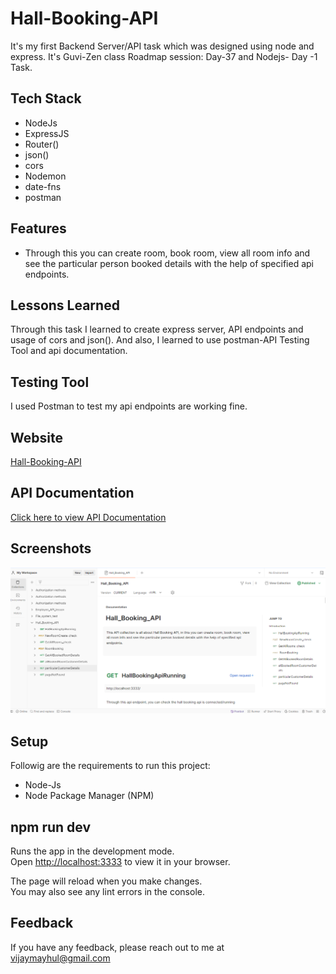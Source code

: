
# Hall-Booking-API

It's my first Backend Server/API task which was designed using node and express. It's Guvi-Zen class Roadmap session: Day-37 and Nodejs- Day -1 Task.

## Tech Stack

- NodeJs
- ExpressJS
- Router()
- json()
- cors
- Nodemon
- date-fns
- postman

## Features

- Through this you can create room, book room, view all room info and see the particular person booked details with the help of specified api endpoints.

## Lessons Learned

Through this task I learned to create express server, API endpoints and usage of cors and json(). And also, I learned to use postman-API Testing Tool and api documentation.

## Testing Tool

I used Postman to test my api endpoints are working fine.

## Website

[Hall-Booking-API]()


## API Documentation

[Click here to view API Documentation](https://documenter.getpostman.com/view/24200691/2sA2xh2YJx)

## Screenshots

![App Screenshot](./Images/demo.png)

## Setup

Followig are the requirements to run this project:
- Node-Js
- Node Package Manager (NPM)

## npm run dev

Runs the app in the development mode.\
Open [http://localhost:3333](http://localhost:3333) to view it in your browser.

The page will reload when you make changes.\
You may also see any lint errors in the console.

## Feedback

If you have any feedback, please reach out to me at vijaymayhul@gmail.com
